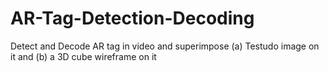 # AR-Tag-Detection-Decoding
Detect and Decode AR tag in video and superimpose (a) Testudo image on it and (b) a 3D cube wireframe on it
